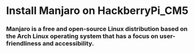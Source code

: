 # Install Manjaro on HackberryPi_CM5

### Manjaro is a free and open-source Linux distribution based on the Arch Linux operating system that has a focus on user-friendliness and accessibility. 

